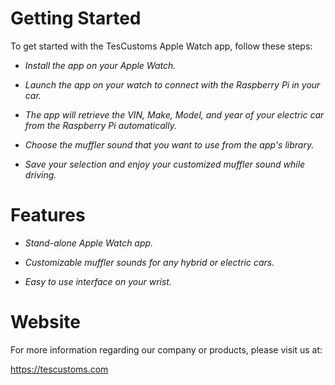 # Getting Started

 To get started with the TesCustoms Apple Watch app, follow these steps:

 * *Install the app on your Apple Watch.*

 * *Launch the app on your watch to connect with the Raspberry Pi in your car.*

 * *The app will retrieve the VIN, Make, Model, and year of your electric car from the Raspberry Pi automatically.*

 * *Choose the muffler sound that you want to use from the app's library.*

 * *Save your selection and enjoy your customized muffler sound while driving.*

 # Features

 * *Stand-alone Apple Watch app.*

 * *Customizable muffler sounds for any hybrid or electric cars.*

 * *Easy to use interface on your wrist.*

 # Website

 For more information regarding our company or products, please visit us at: 

 https://tescustoms.com
